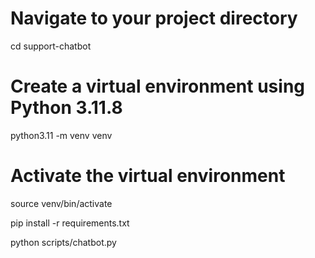 # Navigate to your project directory
cd support-chatbot

# Create a virtual environment using Python 3.11.8
python3.11 -m venv venv

# Activate the virtual environment
source venv/bin/activate

pip install -r requirements.txt

python scripts/chatbot.py